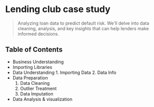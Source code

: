 # Lending club case study
> Analyzing loan data to predict default risk. We'll delve into data cleaning, analysis, and key insights that can help lenders make informed decisions.


## Table of Contents
* Business Understanding
* Importing Libraries
* Data Understanding
      1. Importing Data
      2. Data Info
* Data Preparation
    1. Data Cleaning
    2. Outlier Treatment
    3. Data Imputation
* Data Analysis & visualization

